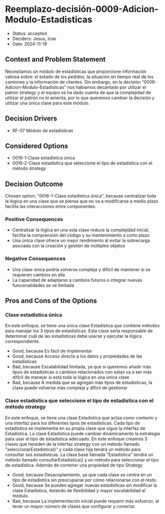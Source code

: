 # Reemplazo-decisión-0009-Adicion-Modulo-Estadisticas

* Status: accepted
* Deciders: Jesus, Iciar
* Date: 2024-11-19

## Context and Problem Statement

Necesitamos un módulo de estadísticas que proporcione información valiosa sobre: el estado de los pedidos, la situación en tiempo real de los camiones y la información de clientes. Sin embargo, en la decisión "0009- Adicion-Modulo-Estadisticas" nos habíamos decantado por utilizar el patrón strategy y el equipo se ha dado cuenta de que la complejidad de utilizar el patrón no lo amerita, por lo que queremos cambiar la decisión y utilizar una única clase para este módulo.

## Decision Drivers

* RF-07 Módulo de estadísticas

## Considered Options

* 0016-1-Clase estadística única
* 0016-2-Clase estadística que seleccione el tipo de estadística con el método strategy

## Decision Outcome

Chosen option: "0016-1-Clase estadística única", because centralizar toda la lógica en una clase que se piensa que no va a modificarse a medio plazo facilita las interacciones entre componentes.

### Positive Consequences

* Centralizar la lógica en una sola clase reduce la complejidad inicial, facilita la comprensión del código y su mantenimiento a corto plazo
* Una única clase ofrece un mejor rendimiento al evitar la sobrecarga asociada con la creación y gestión de múltiples objetos

### Negative Consequences

* Una clase única podría volverse compleja y difícil de mantener si se requieren cambios en ella
* La capacidad de adaptarse a cambios futuros o integrar nuevas funcionalidades se ve limitada

## Pros and Cons of the Options

### Clase estadística única

En este enfoque, se tiene una única clase Estadística que contiene métodos para manejar los 3 tipos de estadísticas. Esta clase sería responsable de determinar cuál de las estadísticas debe usarse y ejecutar la lógica correspondiente.

* Good, because Es fácil de implementar
* Good, because Acceso directo a los datos y propiedades de las estadísticas
* Bad, because Escalabilidad limitada, ya que si queremos añadir más tipos de estadísticas o cambios relacionados con estas va a ser más dificil de manejar si está toda la lógica en una única clase
* Bad, because A medida que se agregan más tipos de estadísticas, la clase puede volverse más compleja y difícil de gestionar

### Clase estadística que seleccione el tipo de estadística con el método strategy

En este enfoque, se tiene una clase Estadística que actúa como contexto y una interfaz para los diferentes tipos de estadísticas. Cada tipo de estadística se implementa en su propia clase que sigue la interfaz de Estadística. La clase Estadística puede cambiar dinámicamente la estrategia para usar el tipo de estadística adecuado. En este enfoque creamos 3 clases que hereden de la interfaz strategy con un método llamado "seleccionarEstadistica()" y cada clase hija tendrá un método para consultar sus estadisticas. La clase base llamada "Estadística" tendrá un método llamado consultarEstadistica() y un método para seleccionar el tipo de estadística. Además de contener una propiedad de tipo Strategy

* Good, because Desacoplamiento, ya que cada clase se centra en un tipo de estadística sin preocuparse por cómo relacionarse con el resto.
* Good, because Se pueden agregar nuevas estadísticas sin modificar la clase Estadística, dotando de flexibilidad y mayor escalabilidad al módulo.
* Bad, because La implementación inicial puede requerir más esfuerzo, al tener un mayor número de clases que configurar y conectar.
